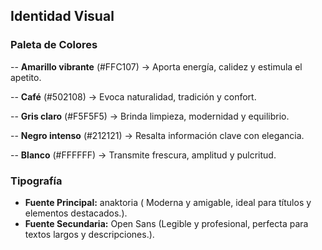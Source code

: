 ## Identidad Visual

### Paleta de Colores

-- **Amarillo vibrante** (#FFC107) → Aporta energía, calidez y estimula el apetito.

-- **Café** (#502108) → Evoca naturalidad, tradición y confort.

-- **Gris claro** (#F5F5F5) → Brinda limpieza, modernidad y equilibrio.

-- **Negro intenso** (#212121) → Resalta información clave con elegancia.

-- **Blanco** (#FFFFFF) → Transmite frescura, amplitud y pulcritud.

### Tipografía

- **Fuente Principal:** anaktoria ( Moderna y amigable, ideal para títulos y elementos destacados.).
- **Fuente Secundaria:** Open Sans (Legible y profesional, perfecta para textos largos y descripciones.).

